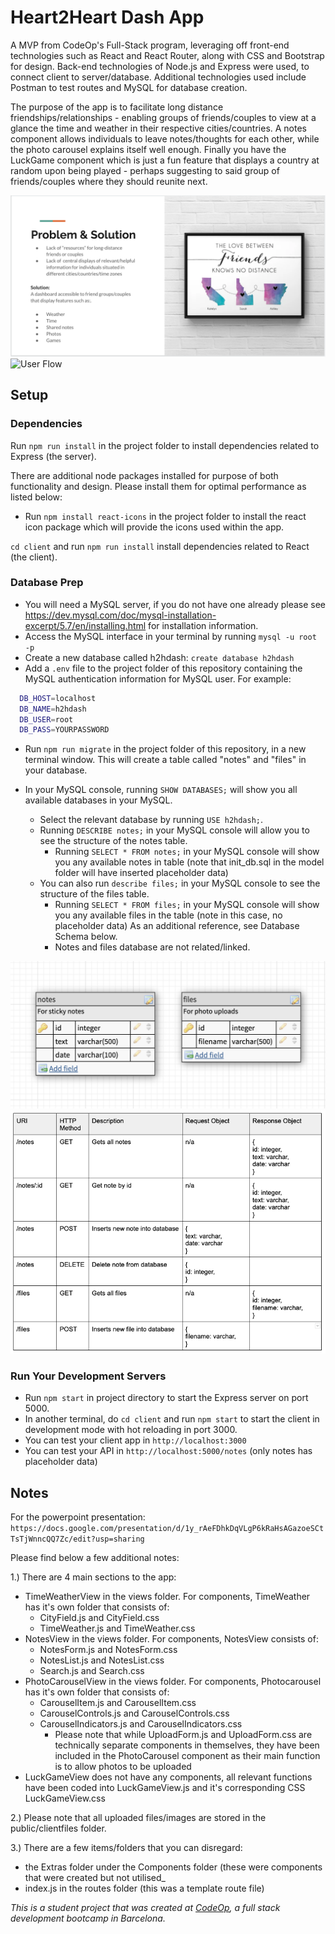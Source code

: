 # Heart2Heart Dash App

A MVP from CodeOp's Full-Stack program, leveraging off front-end technologies such as React and React Router, along with CSS and Bootstrap for design. Back-end technologies of Node.js and Express were used, to connect client to server/database. Additional technologies used include Postman to test routes and MySQL for database creation. 

The purpose of the app is to facilitate long distance friendships/relationships - enabling groups of friends/couples to view at a glance the time and weather in their respective cities/countries. A notes component allows individuals to leave notes/thoughts for each other, while the photo carousel explains itself well enough. Finally you have the LuckGame component which is just a fun feature that displays a country at random upon being played - perhaps suggesting to said group of friends/couples where they should reunite next.

![Problem & Solution Slide](support/problem_solution.png)
![User Flow](support/user_flow.png)

## Setup

### Dependencies

Run `npm run install` in the project folder to install dependencies related to Express (the server).

There are additional node packages installed for purpose of both functionality and design. Please install them for optimal performance as listed below:
- Run `npm install react-icons` in the project folder to install the react icon package which will provide the icons used within the app.

`cd client` and run `npm run install` install dependencies related to React (the client).

### Database Prep

- You will need a MySQL server, if you do not have one already please see https://dev.mysql.com/doc/mysql-installation-excerpt/5.7/en/installing.html for installation information.
- Access the MySQL interface in your terminal by running `mysql -u root -p`
- Create a new database called h2hdash: `create database h2hdash`
- Add a `.env` file to the project folder of this repository containing the MySQL authentication information for MySQL user. For example:

```bash
  DB_HOST=localhost
  DB_NAME=h2hdash
  DB_USER=root
  DB_PASS=YOURPASSWORD
```
- Run `npm run migrate` in the project folder of this repository, in a new terminal window. This will create a table called "notes" and "files" in your database.

- In your MySQL console, running `SHOW DATABASES;` will show you all available databases in your MySQL. 
  - Select the relevant database by running `USE h2hdash;`. 
  - Running `DESCRIBE notes;` in your MySQL console will allow you to see the structure of the notes table. 
    - Running `SELECT * FROM notes;` in your MySQL console will show you any available notes in table (note that init_db.sql in the model folder will have inserted placeholder data)
  - You can also run `describe files;` in your MySQL console to see the structure of the files table. 
    - Running `SELECT * FROM files;` in your MySQL console will show you any available files in the table (note in this case, no placeholder data)
  As an additional reference, see Database Schema below.
    - Notes and files database are not related/linked.
    
![Database Schema](support/database_schema.png)
![API routes](support/api_routes.png)

### Run Your Development Servers

- Run `npm start` in project directory to start the Express server on port 5000.
- In another terminal, do `cd client` and run `npm start` to start the client in development mode with hot reloading in port 3000.
- You can test your client app in `http://localhost:3000`
- You can test your API in `http://localhost:5000/notes` (only notes has placeholder data)

## Notes

For the powerpoint presentation: `https://docs.google.com/presentation/d/1y_rAeFDhkDqVLgP6kRaHsAGazoeSCtTsTjWnncQQ7Zc/edit?usp=sharing`

Please find below a few additional notes:

1.) There are 4 main sections to the app:
- TimeWeatherView in the views folder. For components, TimeWeather has it's own folder that consists of:
  - CityField.js and CityField.css
  - TimeWeather.js and TimeWeather.css
- NotesView in the views folder. For components, NotesView consists of:
  - NotesForm.js and NotesForm.css
  - NotesList.js and NotesList.css
  - Search.js and Search.css
- PhotoCarouselView in the views folder. For components, Photocarousel has it's own folder that consists of:
  - CarouselItem.js and CarouselItem.css
  - CarouselControls.js and CarouselControls.css
  - CarouselIndicators.js and CarouselIndicators.css
    - Please note that while UploadForm.js and UploadForm.css are technically separate components in themselves, they have been included in the PhotoCarousel component as their main function is to allow photos to be uploaded
- LuckGameView does not have any components, all relevant functions have been coded into LuckGameView.js and it's corresponding CSS LuckGameView.css

2.) Please note that all uploaded files/images are stored in the public/clientfiles folder.

3.) There are a few items/folders that you can disregard:
- the Extras folder under the Components folder (these were components that were created but not utilised_
- index.js in the routes folder (this was a template route file)

_This is a student project that was created at [CodeOp](http://CodeOp.tech), a full stack development bootcamp in Barcelona._